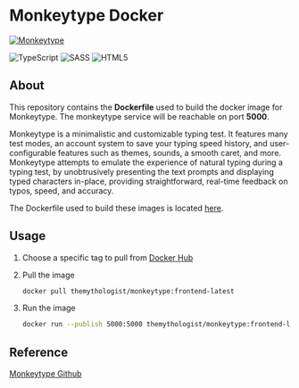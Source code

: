 # Monkeytype Docker

[![Monkeytype](https://github.com/monkeytypegame/monkeytype/blob/master/frontend/static/images/githubbanner2.png?raw=true)](https://monkeytype.com/)

![TypeScript](https://img.shields.io/badge/typescript-%23007ACC.svg?style=for-the-badge&logo=typescript&logoColor=white)
![SASS](https://img.shields.io/badge/SASS-hotpink.svg?style=for-the-badge&logo=SASS&logoColor=white)
![HTML5](https://img.shields.io/badge/html5-%23E34F26.svg?style=for-the-badge&logo=html5&logoColor=white)

## About

This repository contains the **Dockerfile** used to build the docker image for Monkeytype. The monkeytype service will be reachable on port **5000**.

Monkeytype is a minimalistic and customizable typing test. It features many test modes, an account system to save your typing speed history, and user-configurable features such as themes, sounds, a smooth caret, and more. Monkeytype attempts to emulate the experience of natural typing during a typing test, by unobtrusively presenting the text prompts and displaying typed characters in-place, providing straightforward, real-time feedback on typos, speed, and accuracy.

The Dockerfile used to build these images is located [here](https://github.com/TheMythologist/monketype_docker).

## Usage

1. Choose a specific tag to pull from [Docker Hub](https://hub.docker.com/r/themythologist/monkeytype)
2. Pull the image

    ```bash
    docker pull themythologist/monkeytype:frontend-latest
    ```

3. Run the image

    ```bash
    docker run --publish 5000:5000 themythologist/monkeytype:frontend-latest
    ```

## Reference

[Monkeytype Github](https://github.com/monkeytypegame/monkeytype)
